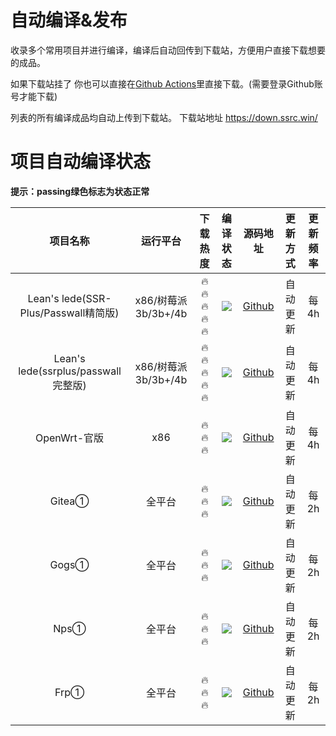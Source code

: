 # 自动编译&发布

收录多个常用项目并进行编译，编译后自动回传到下载站，方便用户直接下载想要的成品。

如果下载站挂了 你也可以直接在[Github Actions](https://github.com/1orz/My-action/actions)里直接下载。(需要登录Github账号才能下载)

列表的所有编译成品均自动上传到下载站。
下载站地址 https://down.ssrc.win/

# 项目自动编译状态
**提示：passing绿色标志为状态正常**

| 项目名称 | 运行平台 | 下载热度 | 编译状态 | 源码地址 | 更新方式 | 更新频率 |
| :------: | :------: | :------: | :------: | :------: | :------: | :------: |
| Lean's lede(SSR-Plus/Passwall精简版) | x86/树莓派3b/3b+/4b | 🔥🔥🔥🔥🔥 | ![](https://img.shields.io/github/workflow/status/1orz/My-action/Build-Lean-lede?label=) |[Github](https://github.com/coolsnowwolf/lede) | 自动更新 | 每4h |
| Lean's lede(ssrplus/passwall完整版) | x86/树莓派3b/3b+/4b | 🔥🔥🔥🔥🔥 | ![](https://img.shields.io/github/workflow/status/1orz/My-action/Build-Lean-lede?label=) |[Github](https://github.com/coolsnowwolf/lede) | 自动更新 | 每4h |
| OpenWrt-官版 | x86 | 🔥🔥🔥 | ![](https://img.shields.io/github/workflow/status/1orz/My-action/Build-Golang-Project?label=) |[Github](https://github.com/openwrt/openwrt) | 自动更新 | 每4h |
| Gitea① | 全平台 | 🔥🔥🔥 |  ![](https://img.shields.io/github/workflow/status/1orz/My-action/Build-Golang-Project?label=) |[Github](https://github.com/go-gitea/gitea) | 自动更新 | 每2h |
| Gogs① | 全平台 | 🔥🔥🔥 |  ![](https://img.shields.io/github/workflow/status/1orz/My-action/Build-Golang-Project?label=) |[Github](https://github.com/gogs/gogs) | 自动更新 | 每2h |
| Nps① | 全平台 | 🔥🔥🔥 |  ![](https://img.shields.io/github/workflow/status/1orz/My-action/Build-Golang-Project?label=) |[Github](https://github.com/ehang-io/nps) | 自动更新 | 每2h |
| Frp① | 全平台 | 🔥🔥🔥 |  ![](https://img.shields.io/github/workflow/status/1orz/My-action/Build-Golang-Project?label=) |[Github](https://github.com/fatedier/frp) | 自动更新 | 每2h |

